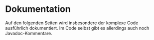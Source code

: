 ﻿# Dokumentation

Auf den folgenden Seiten wird insbesondere der komplexe Code ausführlich dokumentiert. Im Code selbst gibt es allerdings auch noch Javadoc-Kommentare.

